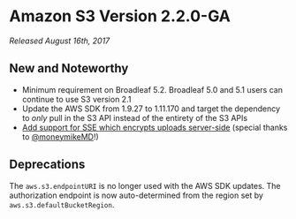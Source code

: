# Amazon S3 Version 2.2.0-GA

_Released August 16th, 2017_

## New and Noteworthy

- Minimum requirement on Broadleaf 5.2. Broadleaf 5.0 and 5.1 users can continue to use S3 version 2.1
- Update the AWS SDK from 1.9.27 to 1.11.170 and target the dependency to _only_ pull in the S3 API instead of the entirety of the S3 APIs
- [Add support for SSE which encrypts uploads server-side](https://github.com/BroadleafCommerce/blc-amazon/pull/13) (special thanks to [@moneymikeMD](https://github.com/moneymikeMD)!)

## Deprecations

The `aws.s3.endpointURI` is no longer used with the AWS SDK updates. The authorization endpoint is now auto-determined from the region set by `aws.s3.defaultBucketRegion`.
